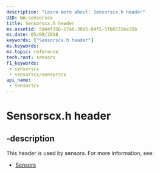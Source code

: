 ```yaml
---
description: "Learn more about: Sensorscx.h header"
UID: NA:sensorscx
title: Sensorscx.h header
ms.assetid: 5d44f356-17a0-30d5-84f5-5fb6532ee25b
ms.date: 05/09/2018
keywords: ["Sensorscx.h header"]
ms.keywords: 
ms.topic: reference
tech.root: sensors
f1_keywords:
 - sensorscx
 - sensorscx/sensorscx
api_name:
 - sensorscx
---
```


# Sensorscx.h header


## -description

This header is used by sensors. For more information, see:

- [Sensors](../_sensors/index.md)

